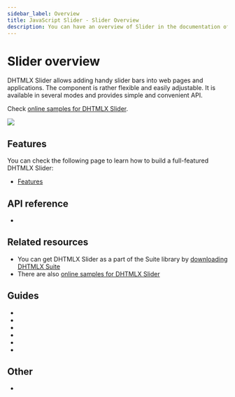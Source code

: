 ```yaml
---
sidebar_label: Overview
title: JavaScript Slider - Slider Overview 
description: You can have an overview of Slider in the documentation of the DHTMLX JavaScript UI library. Browse developer guides and API reference, try out code examples and live demos, and download a free 30-day evaluation version of DHTMLX Suite.
---
```


# Slider overview

DHTMLX Slider allows adding handy slider bars into web pages and applications. The component is rather flexible and easily adjustable. It is available in several modes and provides simple and convenient API.

Check [online samples for DHTMLX Slider](https://snippet.dhtmlx.com/all?tag=slider).

![](../assets/slider/slider_front.png)

## Features

You can check the following page to learn how to build a full-featured DHTMLX Slider:

- [Features](slider/features.md)

## API reference

- [](slider/api/api_overview.md)

## Related resources

- You can get DHTMLX Slider as a part of the Suite library by [downloading DHTMLX Suite](https://dhtmlx.com/docs/products/dhtmlxSuite/download.shtml)
- There are also [online samples for DHTMLX Slider](https://snippet.dhtmlx.com/all?tag=slider)  

## Guides

- [](initializing_slider.md)
- [](configuring_slider.md)
- [](range_slider.md)
- [](usage.md)
- [](customization.md)
- [](handling_events.md)

## Other

- [](../migration.md)
